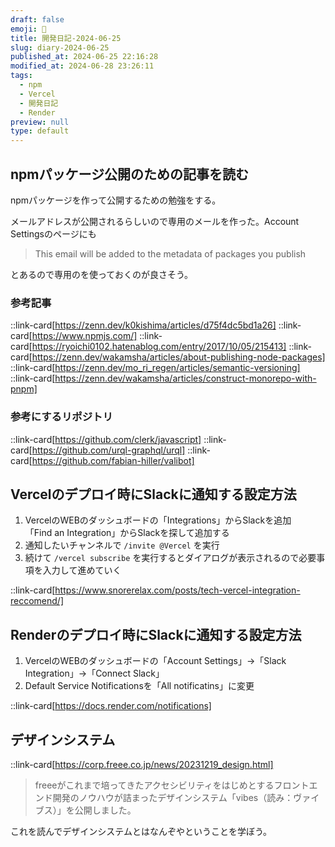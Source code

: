 ```yaml
---
draft: false
emoji: 🎫
title: 開発日記-2024-06-25
slug: diary-2024-06-25
published_at: 2024-06-25 22:16:28
modified_at: 2024-06-28 23:26:11
tags:
  - npm
  - Vercel
  - 開発日記
  - Render
preview: null
type: default
---
```


## npmパッケージ公開のための記事を読む

npmパッケージを作って公開するための勉強をする。

メールアドレスが公開されるらしいので専用のメールを作った。Account Settingsのページにも

> This email will be added to the metadata of packages you publish

とあるので専用のを使っておくのが良さそう。

### 参考記事

::link-card[https://zenn.dev/k0kishima/articles/d75f4dc5bd1a26]
::link-card[https://www.npmjs.com/]
::link-card[https://ryoichi0102.hatenablog.com/entry/2017/10/05/215413]
::link-card[https://zenn.dev/wakamsha/articles/about-publishing-node-packages]
::link-card[https://zenn.dev/mo_ri_regen/articles/semantic-versioning]
::link-card[https://zenn.dev/wakamsha/articles/construct-monorepo-with-pnpm]

### 参考にするリポジトリ

::link-card[https://github.com/clerk/javascript]
::link-card[https://github.com/urql-graphql/urql]
::link-card[https://github.com/fabian-hiller/valibot]

## Vercelのデプロイ時にSlackに通知する設定方法

1. VercelのWEBのダッシュボードの「Integrations」からSlackを追加  
   「Find an Integration」からSlackを探して追加する
2. 通知したいチャンネルで `/invite @Vercel` を実行
3. 続けて `/vercel subscribe` を実行するとダイアログが表示されるので必要事項を入力して進めていく

::link-card[https://www.snorerelax.com/posts/tech-vercel-integration-reccomend/]

## Renderのデプロイ時にSlackに通知する設定方法

1. VercelのWEBのダッシュボードの「Account Settings」→「Slack Integration」→「Connect Slack」
2. Default Service Notificationsを「All notificatins」に変更

::link-card[https://docs.render.com/notifications]

## デザインシステム

::link-card[https://corp.freee.co.jp/news/20231219_design.html]

> freeeがこれまで培ってきたアクセシビリティをはじめとするフロントエンド開発のノウハウが詰まったデザインシステム「vibes（読み：ヴァイブス）」を公開しました。

これを読んでデザインシステムとはなんぞやということを学ぼう。
